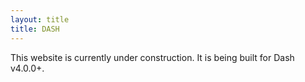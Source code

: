 ```yaml
---
layout: title
title: DASH
---
```


This website is currently under construction. It is being built for Dash v4.0.0+.
